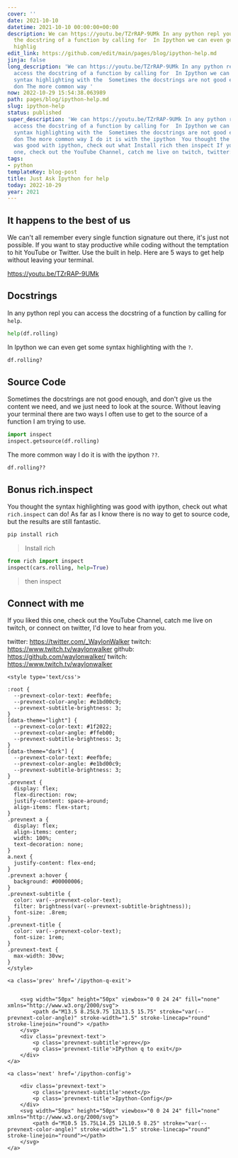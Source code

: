 ```yaml
---
cover: ''
date: 2021-10-10
datetime: 2021-10-10 00:00:00+00:00
description: We can https://youtu.be/TZrRAP-9UMk In any python repl you can access
  the docstring of a function by calling for  In Ipython we can even get some syntax
  highlig
edit_link: https://github.com/edit/main/pages/blog/ipython-help.md
jinja: false
long_description: 'We can https://youtu.be/TZrRAP-9UMk In any python repl you can
  access the docstring of a function by calling for  In Ipython we can even get some
  syntax highlighting with the  Sometimes the docstrings are not good enough, and
  don The more common way '
now: 2022-10-29 15:54:38.063989
path: pages/blog/ipython-help.md
slug: ipython-help
status: published
super_description: 'We can https://youtu.be/TZrRAP-9UMk In any python repl you can
  access the docstring of a function by calling for  In Ipython we can even get some
  syntax highlighting with the  Sometimes the docstrings are not good enough, and
  don The more common way I do it is with the ipython  You thought the syntax highlighting
  was good with ipython, check out what Install rich then inspect If you liked this
  one, check out the YouTube Channel, catch me live on twitch, twitter:  https://twitter.com/'
tags:
- python
templateKey: blog-post
title: Just Ask Ipython for help
today: 2022-10-29
year: 2021
---
```


## It happens to the best of us

We can't all remember every single function signature out there, it's just not
possible.  If you want to stay productive while coding without the temptation
to hit YouTube or Twitter.  Use the built in help.  Here are 5 ways to get help
without leaving your terminal.

https://youtu.be/TZrRAP-9UMk

## Docstrings

In any python repl you can access the docstring of a function by calling for `help`.

``` python
help(df.rolling)
```

In Ipython we can even get some syntax highlighting with the `?`.

``` python
df.rolling?
```

## Source Code

Sometimes the docstrings are not good enough, and don't give us the content we
need, and we just need to look at the source.  Without leaving your terminal
there are two ways I often use to get to the source of a function I am trying
to use.

``` python
import inspect
inspect.getsource(df.rolling)
```

The more common way I do it is with the ipython `??`.

```
df.rolling??
```

## Bonus rich.inspect

You thought the syntax highlighting was good with ipython, check out what
`rich.inspect` can do! As far as I know there is no way to get to source code,
but the results are still fantastic.



``` bash
pip install rich
```

> Install rich

``` python
from rich import inspect
inspect(cars.rolling, help=True)
```

> then inspect

## Connect with me

If you liked this one, check out the YouTube Channel, catch me live on twitch,
or connect on twitter, I'd love to hear from you.

twitter:  https://twitter.com/_WaylonWalker
twitch: https://www.twitch.tv/waylonwalker
github: https://github.com/waylonwalker/
twitch: https://www.twitch.tv/waylonwalker
<div class='prevnext'>

    <style type='text/css'>

    :root {
      --prevnext-color-text: #eefbfe;
      --prevnext-color-angle: #e1bd00c9;
      --prevnext-subtitle-brightness: 3;
    }
    [data-theme="light"] {
      --prevnext-color-text: #1f2022;
      --prevnext-color-angle: #ffeb00;
      --prevnext-subtitle-brightness: 3;
    }
    [data-theme="dark"] {
      --prevnext-color-text: #eefbfe;
      --prevnext-color-angle: #e1bd00c9;
      --prevnext-subtitle-brightness: 3;
    }
    .prevnext {
      display: flex;
      flex-direction: row;
      justify-content: space-around;
      align-items: flex-start;
    }
    .prevnext a {
      display: flex;
      align-items: center;
      width: 100%;
      text-decoration: none;
    }
    a.next {
      justify-content: flex-end;
    }
    .prevnext a:hover {
      background: #00000006;
    }
    .prevnext-subtitle {
      color: var(--prevnext-color-text);
      filter: brightness(var(--prevnext-subtitle-brightness));
      font-size: .8rem;
    }
    .prevnext-title {
      color: var(--prevnext-color-text);
      font-size: 1rem;
    }
    .prevnext-text {
      max-width: 30vw;
    }
    </style>
    
    <a class='prev' href='/ipython-q-exit'>
    

        <svg width="50px" height="50px" viewbox="0 0 24 24" fill="none" xmlns="http://www.w3.org/2000/svg">
            <path d="M13.5 8.25L9.75 12L13.5 15.75" stroke="var(--prevnext-color-angle)" stroke-width="1.5" stroke-linecap="round" stroke-linejoin="round"> </path>
        </svg>
        <div class='prevnext-text'>
            <p class='prevnext-subtitle'>prev</p>
            <p class='prevnext-title'>IPython q to exit</p>
        </div>
    </a>
    
    <a class='next' href='/ipython-config'>
    
        <div class='prevnext-text'>
            <p class='prevnext-subtitle'>next</p>
            <p class='prevnext-title'>Ipython-Config</p>
        </div>
        <svg width="50px" height="50px" viewbox="0 0 24 24" fill="none" xmlns="http://www.w3.org/2000/svg">
            <path d="M10.5 15.75L14.25 12L10.5 8.25" stroke="var(--prevnext-color-angle)" stroke-width="1.5" stroke-linecap="round" stroke-linejoin="round"></path>
        </svg>
    </a>
  </div>